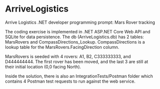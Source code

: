 # ArriveLogistics
Arrive Logistics .NET developer programming prompt: Mars Rover tracking

The coding exercise is implemented in .NET ASP.NET Core Web API and SQLite for data persistence.  The db (ArriveLogistics.db) has 2 tables: MarsRovers and CompassDirections_Lookup.  CompassDirections is a lookup table for the MarsRovers.FacingDirection column.

MarsRovers is seeded with 4 rovers: A1, B2, C333333333, and D444444444.  The first rover has been moved, and the last 3 are still at their initial location (0,0 facing North).

Inside the solution, there is also an IntegrationTests/Postman folder which contains 4 Postman test requests to run against the web service.



